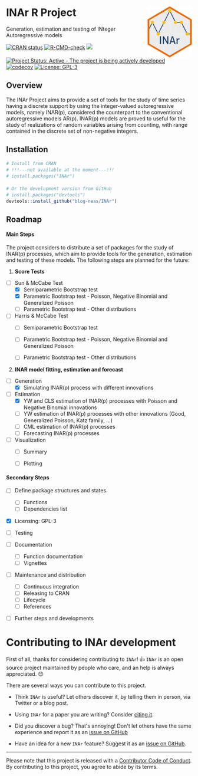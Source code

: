 
# INAr R Project <img src="man/img/hexlogo.png" align="right" height="138.5" />
Generation, estimation and testing of INteger Autoregressive models

<!-- badger source: https://github.com/GuangchuangYu/badger -->
<!-- badges: start -->
[![CRAN status](https://www.r-pkg.org/badges/version/INAr?color=orange)](https://cran.r-project.org/package=INAr)
[![R-CMD-check](https://github.com/blog-neas/INAr/actions/workflows/check-standard.yaml/badge.svg)](https://github.com/blog-neas/INAr/actions/workflows/check-standard.yaml)
[![](https://img.shields.io/badge/lifecycle-experimental-orange.svg)](https://lifecycle.r-lib.org/articles/stages.html#experimental)
[![Project Status: Active - The project is being actively developed](https://www.repostatus.org/badges/latest/active.svg)](https://www.repostatus.org/#active)
[![codecov](https://codecov.io/gh/blog-neas/INAr/branch/main/graph/badge.svg?token=0XHCFZZYN8)](https://codecov.io/gh/blog-neas/INAr)
[![License: GPL-3](https://img.shields.io/badge/license-GPL--3-blue.svg)](https://cran.r-project.org/web/licenses/GPL-3)
<!-- badges: end -->




## Overview

The INAr Project aims to provide a set of tools for the study of time series having a discrete support by using the integer-valued autoregressive models, namely INAR(p), considered the counterpart to the conventional autoregressive models AR(p).
INAR(p) models are proved to useful for the study of realizations of random variables arising from counting, with range contained in the discrete set of non-negative integers.


## Installation

``` r
# Install from CRAN 
# !!!---not available at the moment---!!!
# install.packages("INAr")

# Or the development version from GitHub
# install.packages("devtools")
devtools::install_github("blog-neas/INAr")
```


## Roadmap

#### Main Steps

The project considers to distribute a set of packages for the study of INAR(p) processes, which aim to provide tools for the generation, estimation and testing of these models. The following steps are planned for the future:

1. **Score Tests** 

- [ ] Sun & McCabe Test
	- [x] Semiparametric Bootstrap test
	- [x] Parametric Bootstrap test - Poisson, Negative Binomial and Generalized Poisson
	- [ ] Parametric Bootstrap test - Other distributions
- [ ] Harris & McCabe Test
	- [ ] Semiparametric Bootstrap test
	- [ ] Parametric Bootstrap test - Poisson, Negative Binomial and Generalized Poisson
	- [ ] Parametric Bootstrap test - Other distributions


2. **INAR model fitting, estimation and forecast** 

- [ ] Generation
	- [x] Simulating INAR(p) process with different innovations
- [ ] Estimation
	- [x] YW and CLS estimation of INAR(p) processes with Poisson and Negative Binomial innovations
	- [ ] YW estimation of INAR(p) processes with other innovations (Good, Generalized Poisson, Katz family, ...)
	- [ ] CML estimation of INAR(p) processes
	- [ ] Forecasting INAR(p) processes
- [ ] Visualization
	- [ ] Summary
	- [ ] Plotting


#### Secondary Steps

- [ ] Define package structures and states
	- [ ] Functions
	- [ ] Dependencies list
- [x] Licensing: GPL-3
- [ ] Testing
- [ ] Documentation
	- [ ] Function documentation
	- [ ] Vignettes
- [ ] Maintenance and distribution
	- [ ] Continuous integration
	- [ ] Releasing to CRAN
	- [ ] Lifecycle
	- [ ] References
- [ ] Further steps and developments


# Contributing to INAr development

<!-- This section is adapted from https://gist.github.com/peterdesmet/e90a1b0dc17af6c12daf6e8b2f044e7c -->

First of all, thanks for considering contributing to `INAr`! 👍 
`INAr` is an open source project maintained by people who care, and an help is always appreciated. 😊

 [repo]: https://github.com/blog-neas/INAr
 [issues]: https://github.com/blog-neas/INAr/issues
 [new_issue]: https://github.com/blog-neas/INAr/issues/new
 [website]: https://blog-neas.github.io/en/
 [citation]: https://blog-neas.github.io/en/INAr/authors.html
 [email]: mailto:lucio.palazzo@unina.it
 [ideas]: mailto:lucio.palazzo@unina.it


There are several ways you can contribute to this project. 

 - Think `INAr` is useful? Let others discover it, by telling them in person, via Twitter or a blog post.

 - Using `INAr` for a paper you are writing? Consider [citing it][citation].
 
 - Did you discover a bug? That's annoying! Don't let others have the same experience and report it as an [issue on GitHub][new_issue] 

 - Have an idea for a new `INAr` feature? Suggest it as an [issue on GitHub][new_issue]. 

<!-- ### Ask a question ⁉️ -->

<!-- Using `INAr` and got stuck? Browse the [documentation][website] to see if you can find a solution. Still stuck? Post your question as an [issue on GitHub][new_issue]. While we cannot offer user support, we'll try to do our best to address it, as questions often lead to better documentation or the discovery of bugs. -->

<!-- Want to ask a question in private? Contact the package maintainer by [email][email]. -->

<!-- ### Propose an idea 💡 -->

<!-- Have an idea for a new `INAr` feature? Take a look at the [documentation][website] and [issue list][issues] to see if it isn't included or suggested yet. If not, suggest your idea as an [issue on GitHub][new_issue]. While we can't promise to implement your idea, it helps to: -->

<!-- * Explain in detail how it would work. -->
<!-- * Keep the scope as narrow as possible. -->

<!-- See below if you want to contribute code for your idea as well. See also the Roadmap section above. -->

<!-- ### Report a bug 🐛 -->

<!-- Using `INAr` and discovered a bug? That's annoying! Don't let others have the same experience and report it as an [issue on GitHub][new_issue] so we can fix it. A good bug report makes it easier for us to do so, so please include: -->

<!-- * Your operating system name and version (e.g. Mac OS 10.13.6). -->
<!-- * Any details about your local setup that might be helpful in troubleshooting. -->
<!-- * Detailed steps to reproduce the bug. -->

<!-- Care to fix bugs or implement new functionality for `INAr`? Awesome! 👏 Have a look at the [issue list][issues] and leave a comment on the things you want to work on. -->

<!-- ### Improve the documentation 📖 -->

<!-- Noticed a typo on the website? Think a function could use a better example? Good documentation makes all the difference, so your help to improve it is very welcome! Functions are described as comments near their code and translated to documentation using [`roxygen2`](https://klutometis.github.io/roxygen/). If you want to improve a function description: -->

<!-- 1. Go to `R/` directory in the [code repository][repo]. -->
<!-- 2. Look for the file with the name of the function. -->
<!-- 3. [Propose a file change](https://help.github.com/articles/editing-files-in-another-user-s-repository/) to update the function documentation in the roxygen comments (starting with `#'`). -->



--------------------------------------------------------------------------------------------------------------------------------------------------

Please note that this project is released with a [Contributor Code of Conduct](https://www.contributor-covenant.org/version/2/1/code_of_conduct/).
By contributing to this project, you agree to abide by its terms.


